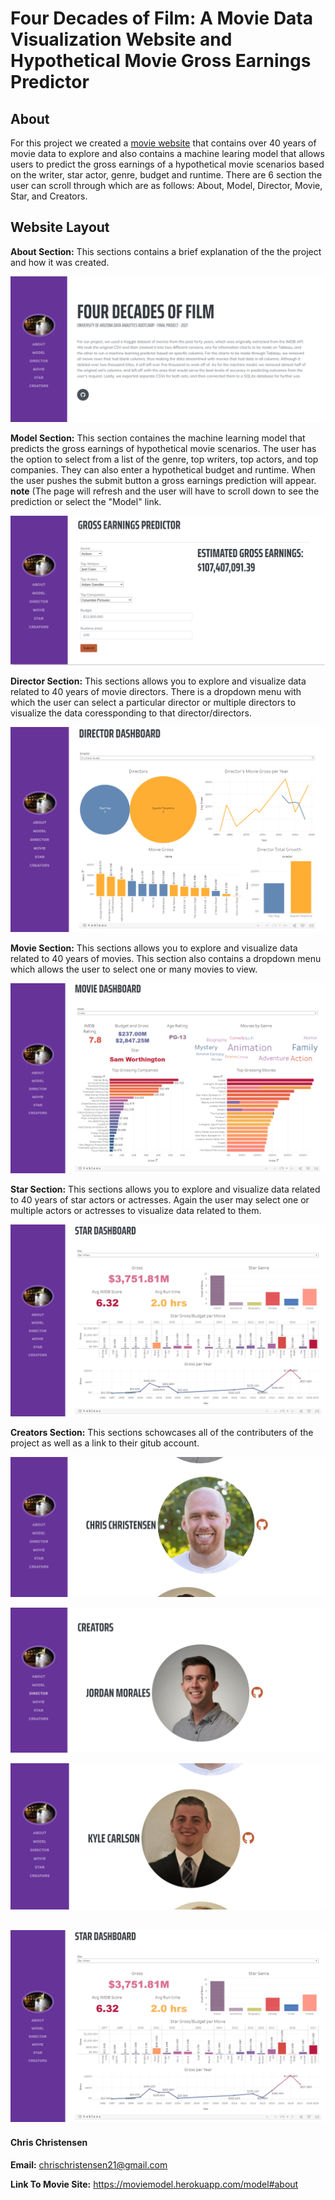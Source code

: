 # Four Decades of Film: A Movie Data Visualization Website and Hypothetical Movie Gross Earnings Predictor

## About

For this project we created a [movie website](https://moviemodel.herokuapp.com/m) that contains over 40 years of movie data to explore and also contains a machine learing model that allows users to predict the gross earnings of a hypothetical movie scenarios based on the writer, star actor, genre, budget and runtime. There are 6 section the user can scroll through which are as follows: About, Model, Director, Movie, Star, and Creators.

## Website Layout

**About Section:** This sections contains a brief explanation of the the project and how it was created.

![About Section](https://github.com/chrischristensen21/Four-Decades-of-Film-A-Movie-Machine-Learning-Model/blob/main/Images/About%20Section.png)

**Model Section:** This section containes the machine learning model that predicts the gross earnings of hypothetical movie scenarios. The user has the option to select from a list of the genre, top writers, top actors, and top companies. They can also enter a hypothetical budget and runtime. When the user pushes the submit button a gross earnings prediction will appear. **note** (The page will refresh and the user will have to scroll down to see the prediction or select the "Model" link.

![Model Section](https://github.com/chrischristensen21/Four-Decades-of-Film-A-Movie-Machine-Learning-Model/blob/main/Images/Model%20Section.png)

**Director Section:** This sections allows you to explore and visualize data related to 40 years of movie directors. There is a dropdown menu with which the user can select a particular director or multiple directors to visualize the data coressponding to that director/directors.

![Director Section](https://github.com/chrischristensen21/Four-Decades-of-Film-A-Movie-Machine-Learning-Model/blob/main/Images/Director%20Section.png)

**Movie Section:** This sections allows you to explore and visualize data related to 40 years of movies. This section also contains a dropdown menu which allows the user to select one or many movies to view.

![Movie Section](https://github.com/chrischristensen21/Four-Decades-of-Film-A-Movie-Machine-Learning-Model/blob/main/Images/Movie%20Section.png)

**Star Section:** This sections allows you to explore and visualize data related to 40 years of star actors or actresses. Again the user may select one or multiple actors or actresses to visualize data related to them.

![Star Section](https://github.com/chrischristensen21/Four-Decades-of-Film-A-Movie-Machine-Learning-Model/blob/main/Images/Star%20Section.png)

**Creators Section:** This sections schowcases all of the contributers of the project as well as a link to their gitub account.

![Chris](https://github.com/chrischristensen21/Four-Decades-of-Film-A-Movie-Machine-Learning-Model/blob/main/Images/Creators%20Section%20-%20Chris.png)

![Jordan](https://github.com/chrischristensen21/Four-Decades-of-Film-A-Movie-Machine-Learning-Model/blob/main/Images/Creators%20Section%20-%20Jordan.png)

![Kyle](https://github.com/chrischristensen21/Four-Decades-of-Film-A-Movie-Machine-Learning-Model/blob/main/Images/Creators%20Section%20-%20Kyle.png)

![Tyler](https://github.com/chrischristensen21/Four-Decades-of-Film-A-Movie-Machine-Learning-Model/blob/main/Images/Star%20Section.png)
---

#### Chris Christensen

**Email:** chrischristensen21@gmail.com

**Link To Movie Site:** https://moviemodel.herokuapp.com/model#about

